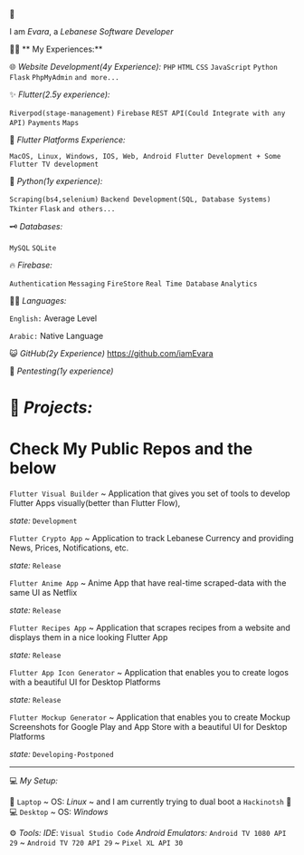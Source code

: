 :wave: 

I am *Evara*, a *Lebanese Software Developer*

👩‍💻 ** My Experiences:**

🌐  *Website Development(4y Experience):*
`PHP` 
`HTML`
`CSS`
`JavaScript`
`Python Flask`
`PhpMyAdmin`
`and more...`

✨ *Flutter(2.5y experience):*

`Riverpod(stage-management)`
`Firebase`
`REST API(Could Integrate with any API)`
`Payments` 
`Maps`

📱  *Flutter Platforms Experience:*

`MacOS, Linux, Windows, IOS, Web, Android Flutter Development + Some Flutter TV development`

🐍 *Python(1y experience):*

`Scraping(bs4,selenium)`
`Backend Development(SQL, Database Systems)`
`Tkinter`
`Flask`
`and others...`

🗝 *Databases:*

`MySQL` 
`SQLite`

🔥 *Firebase:* 

`Authentication` 
`Messaging` 
`FireStore`
`Real Time Database`
`Analytics`

👨‍🏫 *Languages:*

`English:` Average Level

`Arabic:` Native Language

😺 *GitHub(2y Experience)*
https://github.com/iamEvara

🔐 *Pentesting(1y experience)*

📂 *Projects:*
======================================================
Check My Public Repos and the below 
======================================================

`Flutter Visual Builder` ~ Application that gives you set of tools to develop Flutter Apps visually(better than Flutter Flow),

*state:* `Development`


`Flutter Crypto App` ~  Application to track Lebanese Currency and providing News, Prices, Notifications, etc. 

*state:* `Release`


`Flutter Anime App` ~ Anime App that have real-time scraped-data with the same UI as Netflix

*state:* `Release`


`Flutter Recipes App` ~ Application that scrapes recipes from a website and displays them in a nice looking Flutter App

*state:* `Release`


`Flutter App Icon Generator` ~ Application that enables you to create logos with a beautiful UI for Desktop Platforms

*state:* `Release`


`Flutter Mockup Generator` ~ Application that enables you to create Mockup Screenshots for Google Play and App Store with a beautiful UI for Desktop Platforms

*state:* `Developing-Postponed`

<hr>

💻 *My Setup:*

🐧 `Laptop` ~ OS: *Linux* ~ and I am currently trying to dual boot a `Hackinotsh` :green_apple:
💻 `Desktop` ~ OS: *Windows*

⚙ *Tools:*
*IDE*: `Visual Studio Code`
*Android Emulators:* `Android TV 1080 API 29` ~ `Android TV 720 API 29` ~ `Pixel XL API 30`
